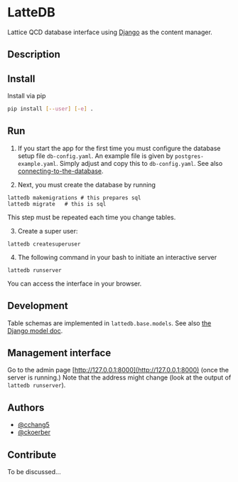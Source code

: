 # LatteDB

Lattice QCD database interface using [Django](https://docs.djangoproject.com/en/2.2/intro/tutorial01/) as the content manager.

## Description

## Install
Install via pip
```bash
pip install [--user] [-e] .
```

## Run
1. If you start the app for the first time you must configure the database setup file `db-config.yaml`.
An example file is given by `postgres-example.yaml`. Simply adjust and copy this to `db-config.yaml`.
See also [connecting-to-the-database](https://docs.djangoproject.com/en/2.2/ref/databases/#connecting-to-the-database).

2. Next, you must create the database by running
```
lattedb makemigrations # this prepares sql
lattedb migrate   # this is sql
```
This step must be repeated each time you change tables.

3. Create a super user:
```
lattedb createsuperuser
```

4. The following command in your bash to initiate an interactive server
```
lattedb runserver
```

You can access the interface in your browser.

## Development
Table schemas are implemented in `lattedb.base.models`.
See also [the Django model doc](https://docs.djangoproject.com/en/2.2/topics/db/models/).

## Management interface
Go to the admin page [http://127.0.0.1:8000](http://127.0.0.1:8000) (once the server is running.)
Note that the address might change (look at the output of `lattedb runserver`).

## Authors
* [@cchang5](https://github.com/cchang5)
* [@ckoerber](https://github.com/ckoerber)

## Contribute
To be discussed...
